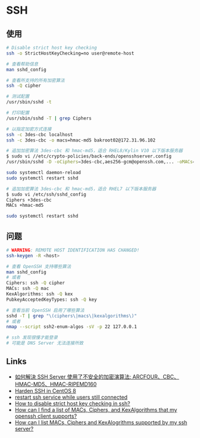 # SSH

## 使用

```sh
# Disable strict host key checking
ssh -o StrictHostKeyChecking=no user@remote-host 

# 查看帮助信息
man sshd_config 

# 查看所支持的所有加密算法
ssh -Q cipher

# 测试配置
/usr/sbin/sshd -t

# 打印配置
/usr/sbin/sshd -T | grep Ciphers

# 以指定加密方式连接
ssh -c 3des-cbc localhost
ssh -c 3des-cbc -o macs=hmac-md5 bakroot02@172.31.96.102

# 追加加密算法 3des-cbc 和 hmac-md5，适合 RHEL8/Kylin V10 以下版本服务器
$ sudo vi //etc/crypto-policies/back-ends/opensshserver.config
/usr/sbin/sshd -D -oCiphers=3des-cbc,aes256-gcm@openssh.com,... -oMACs=hmac-md5,hmac-sha2-256-etm@openssh.com,...

sudo systemctl daemon-reload
sudo systemctl restart sshd

# 追加加密算法 3des-cbc 和 hmac-md5，适合 RHEL7 以下版本服务器
$ sudo vi /etc/ssh/sshd_config 
Ciphers +3des-cbc
MACs +hmac-md5

sudo systemctl restart sshd
```

## 问题

```sh
# WARNING: REMOTE HOST IDENTIFICATION HAS CHANGED!
ssh-keygen -R <host>

# 查看 OpenSSH 支持哪些算法
man sshd_config 
# 或者
Ciphers: ssh -Q cipher
MACs: ssh -Q mac
KexAlgorithms: ssh -Q kex
PubkeyAcceptedKeyTypes: ssh -Q key

# 查看当前 OpenSSH 启用了哪些算法
sshd -T | grep "\(ciphers\|macs\|kexalgorithms\)"
# 或者
nmap --script ssh2-enum-algos -sV -p 22 127.0.0.1

# ssh 发现很慢才能登录
# 可能是 DNS Server 无法连接所致

```

## Links

- [如何解決 SSH Server 使用了不安全的加密演算法: ARCFOUR、CBC、HMAC-MD5、HMAC-RIPEMD160](http://www.vixual.net/blog/archives/64)
- [Harden SSH in CentOS 8](https://forums.centos.org/viewtopic.php?t=72948)
- [restart ssh service while users still connected](https://community.spiceworks.com/topic/2091374-restart-ssh-service-while-users-still-connected)
- [How to disable strict host key checking in ssh?](https://askubuntu.com/questions/87449/how-to-disable-strict-host-key-checking-in-ssh)
- [How can I find a list of MACs, Ciphers, and KexAlgorithms that my openssh client supports?](https://superuser.com/questions/868998/how-can-i-find-a-list-of-macs-ciphers-and-kexalgorithms-that-my-openssh-client)
- [How can I list MACs, Ciphers and KexAlogrithms supported by my ssh server?](https://serverfault.com/questions/735176/how-can-i-list-macs-ciphers-and-kexalogrithms-supported-by-my-ssh-server/735288#735288)
